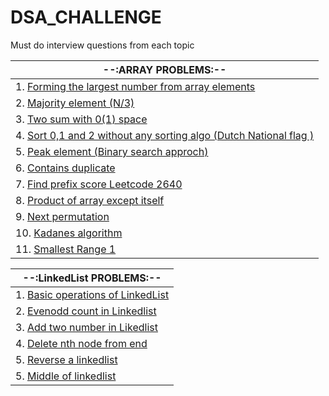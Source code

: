 # DSA_CHALLENGE
Must do interview questions from each topic 

| --:ARRAY PROBLEMS:--  |
|------------------------------|
| 1. [Forming the largest number from array elements](https://github.com/Abrahul-107/DSA_CHALLENGE/blob/main/Array/01_Forming_largest_number.cpp) |
| 2. [Majority element (N/3)](https://github.com/Abrahul-107/DSA_CHALLENGE/blob/main/Array/02_majority_element.cpp) |
| 3. [Two sum with 0(1) space](https://github.com/Abrahul-107/DSA_CHALLENGE/blob/main/Array/03_twosum.cpp) |
| 4. [Sort 0,1 and 2 without any sorting algo (Dutch National flag )](https://github.com/Abrahul-107/DSA_CHALLENGE/blob/main/Array/04_sort012.cpp) |
| 5. [Peak element (Binary search approch)](https://github.com/Abrahul-107/DSA_CHALLENGE/blob/main/Array/05_peak_element.cpp) |
| 6. [Contains duplicate](https://github.com/Abrahul-107/DSA_CHALLENGE/blob/main/Array/06_contains_duplicate.cpp) |
| 7. [Find prefix score Leetcode 2640](https://github.com/Abrahul-107/DSA_CHALLENGE/blob/main/Array/07_findPrefixScore.cpp) |
| 8. [Product of array except itself ](https://github.com/Abrahul-107/DSA_CHALLENGE/blob/main/Array/08_product_array_except_itself.cpp) |
| 9. [Next permutation](https://github.com/Abrahul-107/DSA_CHALLENGE/blob/main/Array/09_next_permutation.cpp) |
| 10. [Kadanes algorithm](https://github.com/Abrahul-107/DSA_CHALLENGE/blob/main/Array/10_Kadens_algo.cpp) |
| 11. [Smallest Range 1](https://github.com/Abrahul-107/DSA_CHALLENGE/blob/main/Array/11_smallest_range1.cpp) |



| --:LinkedList PROBLEMS:--  |
|------------------------------|
| 1. [Basic operations of LinkedList](https://github.com/Abrahul-107/DSA_CHALLENGE/blob/main/Linkedlist/01_Basic_operation.cpp)|
| 2. [Evenodd count in Linkedlist](https://github.com/Abrahul-107/DSA_CHALLENGE/blob/main/Linkedlist/02_even_odd.cpp) |
| 3. [Add two number in Likedlist](https://github.com/Abrahul-107/DSA_CHALLENGE/blob/main/Linkedlist/03_add_twonumber.cpp) |
| 4. [Delete nth node from end](https://github.com/Abrahul-107/DSA_CHALLENGE/blob/main/Linkedlist/04_delete_Nthfrom_end.cpp) |
| 5. [Reverse a linkedlist](https://github.com/Abrahul-107/DSA_CHALLENGE/blob/main/Linkedlist/05_reverse_linkedlist.cpp) |
| 5. [Middle of linkedlist](https://github.com/Abrahul-107/DSA_CHALLENGE/blob/main/Linkedlist/06_middle_find.cpp) |
